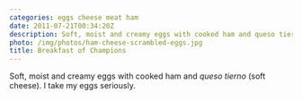 ```yaml
---
categories: eggs cheese meat ham
date: 2011-07-21T00:34:20Z
description: Soft, moist and creamy eggs with cooked ham and queso tierno.
photo: /img/photos/ham-cheese-scrambled-eggs.jpg
title: Breakfast of Champions
---
```


Soft, moist and creamy eggs with cooked ham and _queso tierno_ (soft cheese).  I take my eggs seriously.
